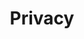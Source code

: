 ---
status: true
title: Privacy
description: Privacy policy for KBVE
href: https://kbve.com/legal/#privacy
icon: bank
target: false
tags:
- legal
- footer
---